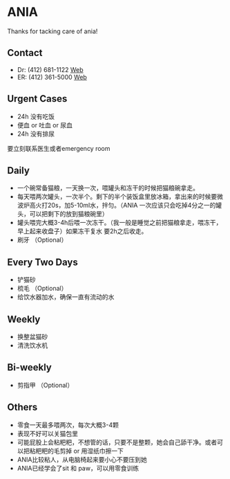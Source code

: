 # ANIA
Thanks for tacking care of ania!

## Contact
* Dr: (412) 681-1122 [Web](https://www.catclinic.net/)
* ER:  (412) 361-5000 [Web](https://eevmc.com/)

## Urgent Cases
* 24h 没有吃饭
* 便血 or 吐血 or 尿血
* 24h 没有排尿

要立刻联系医生或者emergency room

## Daily
* 一个碗常备猫粮，一天换一次，喂罐头和冻干的时候把猫粮碗拿走。
* 每天喂两次罐头，一次半个。剩下的半个装饭盒里放冰箱，拿出来的时候要微波炉高火打20s，加5-10ml水，拌匀。（ANIA 一次应该只会吃掉4分之一的罐头，可以把剩下的放到猫粮碗里）
* 罐头喂完大概3-4h后喂一次冻干。（我一般是睡觉之前把猫粮拿走，喂冻干，早上起来收盘子）如果冻干复水 要2h之后收走。
* 刷牙 （Optional）

## Every Two Days
* 铲猫砂
* 梳毛 （Optional）
* 给饮水器加水，确保一直有流动的水

## Weekly
* 换整盆猫砂
* 清洗饮水机

## Bi-weekly
* 剪指甲 （Optional）

## Others
* 零食一天最多喂两次，每次大概3-4颗
* 表现不好可以关猫包里
* 可能屁股上会粘粑粑，不想管的话，只要不是整颗，她会自己舔干净。或者可以把粘粑粑的毛剪掉 or 用湿纸巾擦一下
* ANIA比较粘人，从电脑椅起来要小心不要压到她
* ANIA已经学会了sit 和 paw，可以用零食训练



